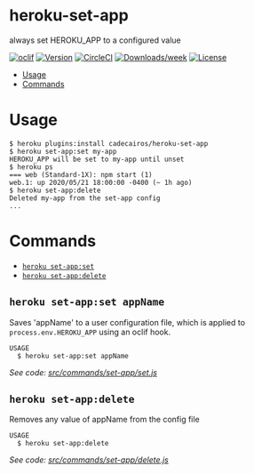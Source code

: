 heroku-set-app
==============

always set HEROKU_APP to a configured value

[![oclif](https://img.shields.io/badge/cli-oclif-brightgreen.svg)](https://oclif.io)
[![Version](https://img.shields.io/npm/v/heroku-set-app.svg)](https://npmjs.org/package/heroku-set-app)
[![CircleCI](https://circleci.com/gh/cadecairos/heroku-set-app/tree/master.svg?style=shield)](https://circleci.com/gh/cadecairos/heroku-set-app/tree/master)
[![Downloads/week](https://img.shields.io/npm/dw/heroku-set-app.svg)](https://npmjs.org/package/heroku-set-app)
[![License](https://img.shields.io/npm/l/heroku-set-app.svg)](https://github.com/cadecairos/heroku-set-app/blob/master/package.json)

* [Usage](#usage)
* [Commands](#commands)

# Usage

```sh-session
$ heroku plugins:install cadecairos/heroku-set-app
$ heroku set-app:set my-app
HEROKU_APP will be set to my-app until unset
$ heroku ps
=== web (Standard-1X): npm start (1)
web.1: up 2020/05/21 18:00:00 -0400 (~ 1h ago)
$ heroku set-app:delete
Deleted my-app from the set-app config
...
```

# Commands

* [`heroku set-app:set`](#heroku-set-app)
* [`heroku set-app:delete`](#heroku-set-app)

## `heroku set-app:set appName`

Saves 'appName' to a user configuration file, which is applied to `process.env.HEROKU_APP` using an oclif hook.

```
USAGE
  $ heroku set-app:set appName
```

_See code: [src/commands/set-app/set.js](https://github.com/cadecairos/heroku-set-app/blob/v0.0.2/src/commands/set-app/set.js)_

## `heroku set-app:delete`

Removes any value of appName from the config file

```
USAGE
  $ heroku set-app:delete
```

_See code: [src/commands/set-app/delete.js](https://github.com/cadecairos/heroku-set-app/blob/v0.0.2/src/commands/set-app/delete.js)_